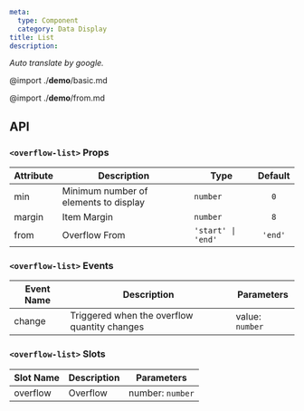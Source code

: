 ```yaml
meta:
  type: Component
  category: Data Display
title: List
description:
```

*Auto translate by google.*

@import ./__demo__/basic.md

@import ./__demo__/from.md

## API


### `<overflow-list>` Props

|Attribute|Description|Type|Default|
|---|---|---|:---:|
|min|Minimum number of elements to display|`number`|`0`|
|margin|Item Margin|`number`|`8`|
|from|Overflow From|`'start' \| 'end'`|`'end'`|
### `<overflow-list>` Events

|Event Name|Description|Parameters|
|---|---|---|
|change|Triggered when the overflow quantity changes|value: `number`|
### `<overflow-list>` Slots

|Slot Name|Description|Parameters|
|---|---|---|
|overflow|Overflow|number: `number`|



